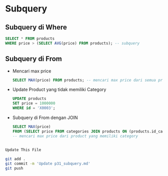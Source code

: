 # Subquery

## Subquery di Where
```sql
SELECT * FROM products
WHERE price > (SELECT AVG(price) FROM products); -- subquery
```

## Subquery di From
* Mencari max price
    ```sql
    SELECT MAX(price) FROM products; -- mencari max price dari semua product
    ```

* Update Product yang tidak memiliki Category
    ```sql
    UPDATE products
    SET price = 1000000
    WHERE id = 'X0003';
    ```

* Subquery di From dengan JOIN
    ```sql
    SELECT MAX(price)
    FROM (SELECT price FROM categories JOIN products ON (products.id_category = categories.id)) as cp;
    -- mencari max price dari product yang memiliki category
    ```

##
```bash
Update This File
```
```bash
git add .
git commit -m 'Update p31_subquery.md'
git push

```